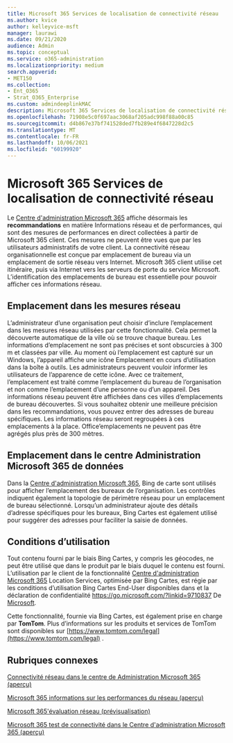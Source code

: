 ```yaml
---
title: Microsoft 365 Services de localisation de connectivité réseau
ms.author: kvice
author: kelleyvice-msft
manager: laurawi
ms.date: 09/21/2020
audience: Admin
ms.topic: conceptual
ms.service: o365-administration
ms.localizationpriority: medium
search.appverid:
- MET150
ms.collection:
- Ent_O365
- Strat_O365_Enterprise
ms.custom: admindeeplinkMAC
description: Microsoft 365 Services de localisation de connectivité réseau
ms.openlocfilehash: 71908e5c0f697aac3068af205adc998f88a00c85
ms.sourcegitcommit: d4b867e37bf741528ded7fb289e4f6847228d2c5
ms.translationtype: MT
ms.contentlocale: fr-FR
ms.lasthandoff: 10/06/2021
ms.locfileid: "60199920"
---
```

# <a name="microsoft-365-network-connectivity-location-services"></a>Microsoft 365 Services de localisation de connectivité réseau

Le <a href="https://go.microsoft.com/fwlink/p/?linkid=2024339" target="_blank">Centre d'administration Microsoft 365</a> affiche désormais les **recommandations** en matière Informations réseau et de performances, qui sont des mesures de performances en direct collectées à partir de Microsoft 365 client. Ces mesures ne peuvent être vues que par les utilisateurs administratifs de votre client. La connectivité réseau organisationnelle est conçue par emplacement de bureau via un emplacement de sortie réseau vers Internet. Microsoft 365 client utilise cet itinéraire, puis via Internet vers les serveurs de porte du service Microsoft. L’identification des emplacements de bureau est essentielle pour pouvoir afficher ces informations réseau.

## <a name="location-in-network-measurements"></a>Emplacement dans les mesures réseau

L’administrateur d’une organisation peut choisir d’inclure l’emplacement dans les mesures réseau utilisées par cette fonctionnalité. Cela permet la découverte automatique de la ville où se trouve chaque bureau. Les informations d’emplacement ne sont pas précises et sont obscurcies à 300 m et classées par ville. Au moment où l’emplacement est capturé sur un Windows,  l’appareil affiche une icône Emplacement en cours d’utilisation dans la boîte à outils. Les administrateurs peuvent vouloir informer les utilisateurs de l’apparence de cette icône. Avec ce traitement, l’emplacement est traité comme l’emplacement du bureau de l’organisation et non comme l’emplacement d’une personne ou d’un appareil. Des informations réseau peuvent être affichées dans ces villes d’emplacements de bureau découvertes. Si vous souhaitez obtenir une meilleure précision dans les recommandations, vous pouvez entrer des adresses de bureau spécifiques. Les informations réseau seront regroupées à ces emplacements à la place. Office’emplacements ne peuvent pas être agrégés plus près de 300 mètres.

## <a name="location-in-the-microsoft-365-admin-center"></a>Emplacement dans le centre Administration Microsoft 365 de données

Dans la <a href="https://go.microsoft.com/fwlink/p/?linkid=2024339" target="_blank">Centre d'administration Microsoft 365</a>, Bing de carte sont utilisés pour afficher l’emplacement des bureaux de l’organisation. Les contrôles indiquent également la topologie de périmètre réseau pour un emplacement de bureau sélectionné. Lorsqu’un administrateur ajoute des détails d’adresse spécifiques pour les bureaux, Bing Cartes est également utilisé pour suggérer des adresses pour faciliter la saisie de données.

## <a name="terms-of-use"></a>Conditions d’utilisation

Tout contenu fourni par le biais Bing Cartes, y compris les géocodes, ne peut être utilisé que dans le produit par le biais duquel le contenu est fourni. L’utilisation par le client de la fonctionnalité <a href="https://go.microsoft.com/fwlink/p/?linkid=2024339" target="_blank">Centre d'administration Microsoft 365</a> Location Services, optimisée  par Bing Cartes, est régie par les conditions d’utilisation Bing Cartes End-User disponibles dans et la déclaration de confidentialité <https://go.microsoft.com/?linkid=9710837> De [Microsoft](https://go.microsoft.com/fwlink/?LinkID=248686).

Cette fonctionnalité, fournie via Bing Cartes, est également prise en charge par **TomTom**. Plus d’informations sur les produits et services de TomTom sont disponibles sur [https://www.tomtom.com/legal](https://www.tomtom.com/legal) .

## <a name="related-topics"></a>Rubriques connexes

[Connectivité réseau dans le centre de Administration Microsoft 365 (aperçu)](office-365-network-mac-perf-overview.md)

[Microsoft 365 informations sur les performances du réseau (aperçu)](office-365-network-mac-perf-insights.md)

[Microsoft 365'évaluation réseau (prévisualisation)](office-365-network-mac-perf-score.md)

[Microsoft 365 test de connectivité dans le Centre d'administration Microsoft 365 (aperçu)](office-365-network-mac-perf-onboarding-tool.md)
